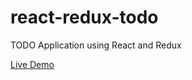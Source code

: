# react-redux-todo
TODO Application using React and Redux

<a href="https://todo.kunjimeena.com">Live Demo</a>
